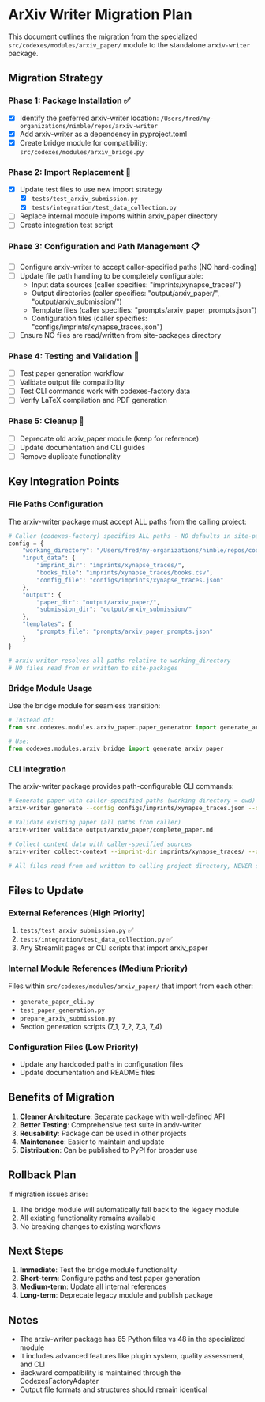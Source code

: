 # ArXiv Writer Migration Plan

This document outlines the migration from the specialized `src/codexes/modules/arxiv_paper/` module to the standalone `arxiv-writer` package.

## Migration Strategy

### Phase 1: Package Installation ✅
- [x] Identify the preferred arxiv-writer location: `/Users/fred/my-organizations/nimble/repos/arxiv-writer`
- [x] Add arxiv-writer as a dependency in pyproject.toml
- [x] Create bridge module for compatibility: `src/codexes/modules/arxiv_bridge.py`

### Phase 2: Import Replacement 🔄
- [x] Update test files to use new import strategy
  - [x] `tests/test_arxiv_submission.py`
  - [x] `tests/integration/test_data_collection.py`
- [ ] Replace internal module imports within arxiv_paper directory
- [ ] Create integration test script

### Phase 3: Configuration and Path Management 📋
- [ ] Configure arxiv-writer to accept caller-specified paths (NO hard-coding)
- [ ] Update file path handling to be completely configurable:
  - Input data sources (caller specifies: "imprints/xynapse_traces/")
  - Output directories (caller specifies: "output/arxiv_paper/", "output/arxiv_submission/")
  - Template files (caller specifies: "prompts/arxiv_paper_prompts.json")
  - Configuration files (caller specifies: "configs/imprints/xynapse_traces.json")
- [ ] Ensure NO files are read/written from site-packages directory

### Phase 4: Testing and Validation 🧪
- [ ] Test paper generation workflow
- [ ] Validate output file compatibility
- [ ] Test CLI commands work with codexes-factory data
- [ ] Verify LaTeX compilation and PDF generation

### Phase 5: Cleanup 🧹
- [ ] Deprecate old arxiv_paper module (keep for reference)
- [ ] Update documentation and CLI guides
- [ ] Remove duplicate functionality

## Key Integration Points

### File Paths Configuration
The arxiv-writer package must accept ALL paths from the calling project:

```python
# Caller (codexes-factory) specifies ALL paths - NO defaults in site-packages
config = {
    "working_directory": "/Users/fred/my-organizations/nimble/repos/codexes-factory",
    "input_data": {
        "imprint_dir": "imprints/xynapse_traces/",
        "books_file": "imprints/xynapse_traces/books.csv",
        "config_file": "configs/imprints/xynapse_traces.json"
    },
    "output": {
        "paper_dir": "output/arxiv_paper/",
        "submission_dir": "output/arxiv_submission/"
    },
    "templates": {
        "prompts_file": "prompts/arxiv_paper_prompts.json"
    }
}

# arxiv-writer resolves all paths relative to working_directory
# NO files read from or written to site-packages
```

### Bridge Module Usage
Use the bridge module for seamless transition:

```python
# Instead of:
from src.codexes.modules.arxiv_paper.paper_generator import generate_arxiv_paper

# Use:
from codexes.modules.arxiv_bridge import generate_arxiv_paper
```

### CLI Integration
The arxiv-writer package provides path-configurable CLI commands:

```bash
# Generate paper with caller-specified paths (working directory = cwd)
arxiv-writer generate --config configs/imprints/xynapse_traces.json --output output/arxiv_paper/

# Validate existing paper (all paths from caller)
arxiv-writer validate output/arxiv_paper/complete_paper.md

# Collect context data with caller-specified sources
arxiv-writer collect-context --imprint-dir imprints/xynapse_traces/ --output context.json

# All files read from and written to calling project directory, NEVER site-packages
```

## Files to Update

### External References (High Priority)
1. `tests/test_arxiv_submission.py` ✅
2. `tests/integration/test_data_collection.py` ✅
3. Any Streamlit pages or CLI scripts that import arxiv_paper

### Internal Module References (Medium Priority)
Files within `src/codexes/modules/arxiv_paper/` that import from each other:
- `generate_paper_cli.py`
- `test_paper_generation.py`
- `prepare_arxiv_submission.py`
- Section generation scripts (7_1, 7_2, 7_3, 7_4)

### Configuration Files (Low Priority)
- Update any hardcoded paths in configuration files
- Update documentation and README files

## Benefits of Migration

1. **Cleaner Architecture**: Separate package with well-defined API
2. **Better Testing**: Comprehensive test suite in arxiv-writer
3. **Reusability**: Package can be used in other projects
4. **Maintenance**: Easier to maintain and update
5. **Distribution**: Can be published to PyPI for broader use

## Rollback Plan

If migration issues arise:
1. The bridge module will automatically fall back to the legacy module
2. All existing functionality remains available
3. No breaking changes to existing workflows

## Next Steps

1. **Immediate**: Test the bridge module functionality
2. **Short-term**: Configure paths and test paper generation
3. **Medium-term**: Update all internal references
4. **Long-term**: Deprecate legacy module and publish package

## Notes

- The arxiv-writer package has 65 Python files vs 48 in the specialized module
- It includes advanced features like plugin system, quality assessment, and CLI
- Backward compatibility is maintained through the CodexesFactoryAdapter
- Output file formats and structures should remain identical
